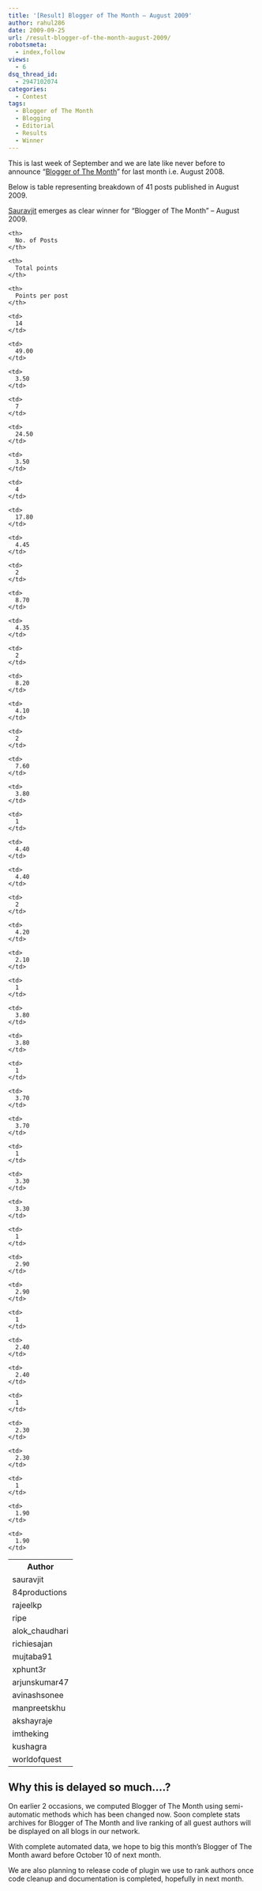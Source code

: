 ```yaml
---
title: '[Result] Blogger of The Month – August 2009'
author: rahul286
date: 2009-09-25
url: /result-blogger-of-the-month-august-2009/
robotsmeta:
  - index,follow
views:
  - 6
dsq_thread_id:
  - 2947102074
categories:
  - Contest
tags:
  - Blogger of The Month
  - Blogging
  - Editorial
  - Results
  - Winner
---
```

This is last week of September and we are late like never before to announce &#8220;<a href="http://rtblogs.com/blogger-of-the-month/" onclick="_gaq.push(['_trackEvent', 'outbound-article', 'http://rtblogs.com/blogger-of-the-month/', 'Blogger of The Month']);" >Blogger of The Month</a>&#8221; for last month i.e. August 2008.

Below is table representing breakdown of 41 posts published in August 2009.

[Sauravjit][1] emerges as clear winner for &#8220;Blogger of The Month&#8221; &#8211; August 2009.

<!--more-->

<table border="0">
  <tr style="text-align: center">
    <th>
      Author
    </th>
    
    <th>
      No. of Posts
    </th>
    
    <th>
      Total points
    </th>
    
    <th>
      Points per post
    </th>
  </tr>
  
  <tr>
    <td>
      sauravjit
    </td>
    
    <td>
      14
    </td>
    
    <td>
      49.00
    </td>
    
    <td>
      3.50
    </td>
  </tr>
  
  <tr>
    <td>
      84productions
    </td>
    
    <td>
      7
    </td>
    
    <td>
      24.50
    </td>
    
    <td>
      3.50
    </td>
  </tr>
  
  <tr>
    <td>
      rajeelkp
    </td>
    
    <td>
      4
    </td>
    
    <td>
      17.80
    </td>
    
    <td>
      4.45
    </td>
  </tr>
  
  <tr>
    <td>
      ripe
    </td>
    
    <td>
      2
    </td>
    
    <td>
      8.70
    </td>
    
    <td>
      4.35
    </td>
  </tr>
  
  <tr>
    <td>
      alok_chaudhari
    </td>
    
    <td>
      2
    </td>
    
    <td>
      8.20
    </td>
    
    <td>
      4.10
    </td>
  </tr>
  
  <tr>
    <td>
      richiesajan
    </td>
    
    <td>
      2
    </td>
    
    <td>
      7.60
    </td>
    
    <td>
      3.80
    </td>
  </tr>
  
  <tr>
    <td>
      mujtaba91
    </td>
    
    <td>
      1
    </td>
    
    <td>
      4.40
    </td>
    
    <td>
      4.40
    </td>
  </tr>
  
  <tr>
    <td>
      xphunt3r
    </td>
    
    <td>
      2
    </td>
    
    <td>
      4.20
    </td>
    
    <td>
      2.10
    </td>
  </tr>
  
  <tr>
    <td>
      arjunskumar47
    </td>
    
    <td>
      1
    </td>
    
    <td>
      3.80
    </td>
    
    <td>
      3.80
    </td>
  </tr>
  
  <tr>
    <td>
      avinashsonee
    </td>
    
    <td>
      1
    </td>
    
    <td>
      3.70
    </td>
    
    <td>
      3.70
    </td>
  </tr>
  
  <tr>
    <td>
      manpreetskhu
    </td>
    
    <td>
      1
    </td>
    
    <td>
      3.30
    </td>
    
    <td>
      3.30
    </td>
  </tr>
  
  <tr>
    <td>
      akshayraje
    </td>
    
    <td>
      1
    </td>
    
    <td>
      2.90
    </td>
    
    <td>
      2.90
    </td>
  </tr>
  
  <tr>
    <td>
      imtheking
    </td>
    
    <td>
      1
    </td>
    
    <td>
      2.40
    </td>
    
    <td>
      2.40
    </td>
  </tr>
  
  <tr>
    <td>
      kushagra
    </td>
    
    <td>
      1
    </td>
    
    <td>
      2.30
    </td>
    
    <td>
      2.30
    </td>
  </tr>
  
  <tr>
    <td>
      worldofquest
    </td>
    
    <td>
      1
    </td>
    
    <td>
      1.90
    </td>
    
    <td>
      1.90
    </td>
  </tr>
</table>

## Why this is delayed so much&#8230;.?

On earlier 2 occasions, we computed Blogger of The Month using semi-automatic methods which has been changed now. Soon complete stats archives for Blogger of The Month and live ranking of all guest authors will be displayed on all blogs in our network.

With complete automated data, we hope to big this month&#8217;s Blogger of The Month award before October 10 of next month.

We are also planning to release code of plugin we use to rank authors once code cleanup and documentation is completed, hopefully in next month.

 [1]: http://devilsworkshop.org/author/sauravjit
